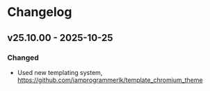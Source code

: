 <!-- [!IMPORTANT] Always keep the latest changes on top of the log file. -->

# Changelog

<!-- Sample template for a new log record.

## VERSION - DATE

### Added

- New Feature: NEW_FEATURE

### Changed

- Updated layout in home

### Fixed

- Fixed: #GITHUB_ISSUE_ID

-->

## v25.10.00 - 2025-10-25

### Changed

- Used new templating system, https://github.com/iamprogrammerlk/template_chromium_theme
